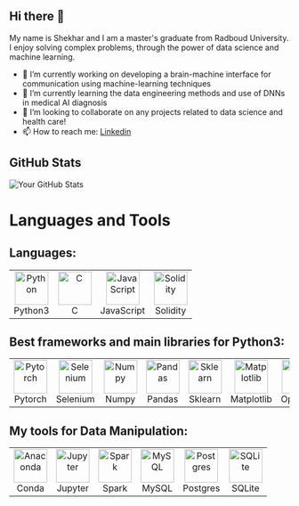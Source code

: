 ## Hi there 👋
My name is Shekhar and I am a master's graduate from Radboud University. I enjoy solving complex problems, through the power of data science and machine learning.

- 🔭 I’m currently working on developing a brain-machine interface for communication using machine-learning techniques
- 🌱 I’m currently learning the data engineering methods and use of DNNs in medical AI diagnosis
- 👯 I’m looking to collaborate on any projects related to data science and health care!
- 📫 How to reach me: [Linkedin](https://www.linkedin.com/in/shekharnarayanan?lipi=urn%3Ali%3Apage%3Ad_flagship3_messaging_conversation_detail%3B95jvCMN3T%2BGBzXNO6egxxQ%3D%3D)

  
## GitHub Stats
![Your GitHub Stats](https://github-readme-stats.vercel.app/api?username=ShekharNarayanan&show_icons=true)

# Languages and Tools

## Languages:
<table>
  <tr>
    <td align="center">
      <img src="./assets/python.png" width="60" height="60" alt="Python" />
      <br>Python3
    </td>
    <td align="center">
      <img src="./assets/c.png" width="60" height="60" alt="C" />
      <br>C
    </td>
    <td align="center">
      <img src="./assets/javascript.png" width="60" height="60" alt="JavaScript" />
      <br>JavaScript
    </td>
    <td align="center">
      <img src="./assets/solidity.png" width="60" height="60" alt="Solidity" />
      <br>Solidity
    </td>
  </tr>
</table>

## Best frameworks and main libraries for Python3:
<table>
  <tr>
    <td align="center">
      <img src="./assets/pytorch.png" width="60" height="60" alt="Pytorch" />
      <br>Pytorch
    </td>
    <td align="center">
      <img src="./assets/selenium.png" width="60" height="60" alt="Selenium" />
      <br>Selenium
    </td>
    <td align="center">
      <img src="./assets/numpy.png" width="60" height="60" alt="Numpy" />
      <br>Numpy
    </td>
    <td align="center">
      <img src="./assets/pandas.png" width="60" height="60" alt="Pandas" />
      <br>Pandas
    </td>
    <td align="center">
      <img src="./assets/sklearn.png" width="60" height="60" alt="Sklearn" />
      <br>Sklearn
    </td>
    <td align="center">
      <img src="./assets/matplotlib.png" width="60" height="60" alt="Matplotlib" />
      <br>Matplotlib
    </td>
    <td align="center">
      <img src="./assets/opencv.png" width="60" height="60" alt="OpenCV" />
      <br>OpenCV
    </td>
  </tr>
</table>

## My tools for Data Manipulation:
<table>
  <tr>
    <td align="center">
      <img src="./assets/anaconda.png" width="60" height="60" alt="Anaconda" />
      <br>Conda
    </td>
    <td align="center">
      <img src="./assets/jupyter.png" width="60" height="60" alt="Jupyter" />
      <br>Jupyter
    </td>
    <td align="center">
      <img src="./assets/spark.png" width="60" height="60" alt="Spark" />
      <br>Spark
    </td>
    <td align="center">
      <img src="./assets/mysql.png" width="60" height="60" alt="MySQL" />
      <br>MySQL
    </td>
    <td align="center">
      <img src="./assets/postgres.png" width="60" height="60" alt="Postgres" />
      <br>Postgres
    </td>
    <td align="center">
      <img src="./assets/sqlite.png" width="60" height="60" alt="SQLite" />
      <br>SQLite
    </td>
  </tr>
</table>
